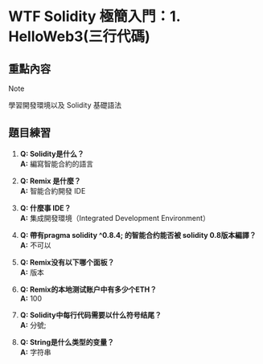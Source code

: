 # WTF Solidity 極簡入門：1. HelloWeb3(三行代碼)

## 重點內容

> [!NOTE]
> 學習開發環境以及 Solidity 基礎語法

## 題目練習

1. **Q: Solidity是什么？**  
   **A:** 編寫智能合約的語言

2. **Q: Remix 是什麼？**  
   **A:** 智能合約開發 IDE

3. **Q: 什麼事 IDE？**  
   **A:** 集成開發環境（Integrated Development Environment）

4. **Q: 帶有pragma solidity ^0.8.4; 的智能合约能否被 solidity 0.8版本編譯？**  
   **A:** 不可以

5. **Q: Remix没有以下哪个面板？**  
   **A:** 版本

6. **Q: Remix的本地测试账户中有多少个ETH？**  
   **A:** 100

7. **Q: Solidity中每行代码需要以什么符号结尾？**  
   **A:** 分號;

8. **Q: String是什么类型的变量？**  
   **A:** 字符串
